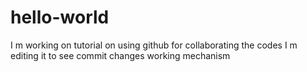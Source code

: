 # hello-world
I m working on tutorial on using github for collaborating the codes
I m editing it to see commit changes working mechanism 
